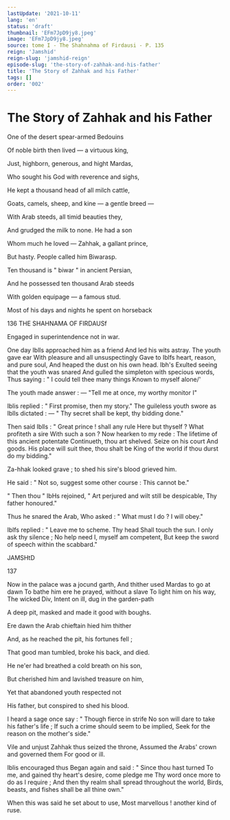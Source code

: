 ```yaml
---
lastUpdate: '2021-10-11'
lang: 'en'
status: 'draft'
thumbnail: 'EFm7JpD9jy8.jpeg'
image: 'EFm7JpD9jy8.jpeg'
source: tome I - The Shahnahma of Firdausi - P. 135
reign: 'Jamshid'
reign-slug: 'jamshid-reign'
episode-slug: 'the-story-of-zahhak-and-his-father'
title: 'The Story of Zahhak and his Father'
tags: []
order: '002'
---
```


<!-- LTeX: language=en -->

# The Story of Zahhak and his Father

One of the desert spear-armed Bedouins

Of noble birth then lived — a virtuous king,

Just, highborn, generous, and hight Mardas,

Who sought his God with reverence and sighs,

He kept a thousand head of all milch cattle,

Goats, camels, sheep, and kine — a gentle breed —

With Arab steeds, all timid beauties they,

And grudged the milk to none. He had a son

Whom much he loved — Zahhak, a gallant prince,

But hasty. People called him Biwarasp.

Ten thousand is " biwar " in ancient Persian,

And he possessed ten thousand Arab steeds

With golden equipage — a famous stud.

Most of his days and nights he spent on horseback

136 THE SHAHNAMA OF FIRDAUSf

Engaged in superintendence not in war.

One day Iblls approached him as a friend
And led his wits astray. The youth gave ear
With pleasure and all unsuspectingly
Gave to Iblfs heart, reason, and pure soul,
And heaped the dust on his own head. Ibh's
Exulted seeing that the youth was snared
And gulled the simpleton with specious words,
Thus saying : " I could tell thee many things
Known to myself alone/'

The youth made answer : —
"Tell me at once, my worthy monitor I"

Iblis replied : " First promise, then my story."
The guileless youth swore as Iblls dictated : —
" Thy secret shall be kept, thy bidding done."

Then said Iblls : " Great prince ! shall any rule
Here but thyself ? What profiteth a sire
With such a son ? Now hearken to my rede :
The lifetime of this ancient potentate
Continueth, thou art shelved. Seize on his court
And goods. His place will suit thee, thou shalt be
King of the world if thou durst do my bidding."

Za-hhak looked grave ; to shed his sire's blood grieved
him.

He said : " Not so, suggest some other course :
This cannot be."

" Then thou " IbHs rejoined,
" Art perjured and wilt still be despicable,
Thy father honoured."

Thus he snared the Arab,
Who asked : " What must I do ? I will obey."

Iblfs replied : " Leave me to scheme. Thy head
Shall touch the sun. I only ask thy silence ;
No help need I, myself am competent,
But keep the sword of speech within the scabbard."

JAMSHtD

137

Now in the palace was a jocund garth,
And thither used Mardas to go at dawn
To bathe him ere he prayed, without a slave
To light him on his way, The wicked Div,
Intent on ill, dug in the garden-path

A deep pit, masked and made it good with boughs.

Ere dawn the Arab chieftain hied him thither

And, as he reached the pit, his fortunes fell ;

That good man tumbled, broke his back, and died.

He ne'er had breathed a cold breath on his son,

But cherished him and lavished treasure on him,

Yet that abandoned youth respected not

His father, but conspired to shed his blood.

I heard a sage once say : " Though fierce in strife
No son will dare to take his father's life ;
If such a crime should seem to be implied,
Seek for the reason on the mother's side."

Vile and unjust Zahhak thus seized the throne,
Assumed the Arabs' crown and governed them
For good or ill.

Iblis encouraged thus
Began again and said : " Since thou hast turned
To me, and gained thy heart's desire, come pledge me
Thy word once more to do as I require ;
And then thy realm shall spread throughout the world,
Birds, beasts, and fishes shall be all thine own."

When this was said he set about to use,
Most marvellous ! another kind of ruse.
